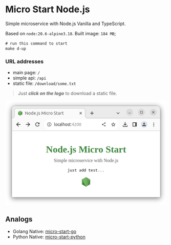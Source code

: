 # Micro Start Node.js

Simple microservice with Node.js Vanilla and TypeScript.

Based on `node:20.6-alpine3.18`. Built image: `184 MB`;
```shell
# run this command to start
make d-up
```

### URL addresses
- main page: `/`
- simple api: `/api`
- static file: `/download/some.txt`

> Just **_click on the logo_** to download a static file.

![img.png](img.png)

## Analogs
- Golang Native: [micro-start-go](https://github.com/phacman/micro-start-go)
- Python Native: [micro-start-python](https://github.com/phacman/micro-start-python)
